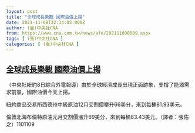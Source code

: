 ```yaml
---
layout: post
title: "全球成長樂觀 國際油價上揚"
date: 2021-11-08T22:34:02.000Z
author: (臺)中央社CNA
from: https://www.cna.com.tw/news/afe/202111090009.aspx
tags: [ (臺)中央社CNA ]
categories: [ (臺)中央社CNA ]
---
```

<!--1636410842000-->
[全球成長樂觀 國際油價上揚](https://www.cna.com.tw/news/afe/202111090009.aspx)
------

<div>
<div></div><div><p>（中央社紐約8日綜合外電報導）由於全球經濟成長出現正面跡象，支撐了能源需求前景，國際油價今天上揚。</p><p>紐約商品交易所西德州中級原油12月交割價攀升66美分，來到每桶81.93美元。</p><p>倫敦北海布倫特原油元月交割價漲升69美分，來到每桶83.43美元。（譯者：張佑之）1101109</p></div>
</div>
